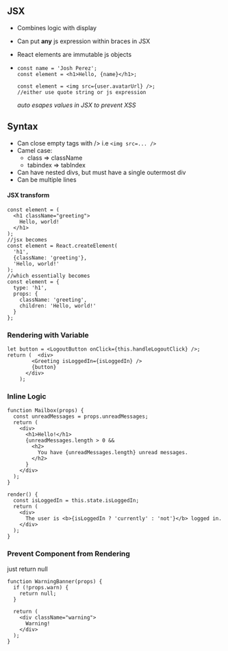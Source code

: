 ## JSX

- Combines logic with display

- Can put **any** js expression within braces in JSX

- React elements are immutable js objects

- ```react
  const name = 'Josh Perez';
  const element = <h1>Hello, {name}</h1>;
  
  const element = <img src={user.avatarUrl} />;
  //either use quote string or js expression
  ```

  *auto esapes values in JSX to prevent XSS*

## Syntax

- Can close empty tags with /> i.e `<img src=... />`
- Camel case: 
  - class => className 
  - tabindex => tabIndex
- Can have nested divs, but must have a single outermost div
- Can be multiple lines

#### JSX transform

```react
const element = (
  <h1 className="greeting">
    Hello, world!
  </h1>
);
//jsx becomes
const element = React.createElement(
  'h1',
  {className: 'greeting'},
  'Hello, world!'
);
//which essentially becomes
const element = {
  type: 'h1',
  props: {
    className: 'greeting',
    children: 'Hello, world!'
  }
};
```

### Rendering with Variable

```react
let button = <LogoutButton onClick={this.handleLogoutClick} />;
return (  <div>
        <Greeting isLoggedIn={isLoggedIn} />
        {button}
      </div>
    );
```

### Inline Logic 

```react
function Mailbox(props) {
  const unreadMessages = props.unreadMessages;
  return (
    <div>
      <h1>Hello!</h1>
      {unreadMessages.length > 0 &&
        <h2>
          You have {unreadMessages.length} unread messages.
        </h2>
      }
    </div>
  );
}
```

```react
render() {
  const isLoggedIn = this.state.isLoggedIn;
  return (
    <div>
      The user is <b>{isLoggedIn ? 'currently' : 'not'}</b> logged in.
    </div>
  );
}
```

### Prevent Component from Rendering

just return null

```react
function WarningBanner(props) {
  if (!props.warn) {
    return null;
  }

  return (
    <div className="warning">
      Warning!
    </div>
  );
}
```
